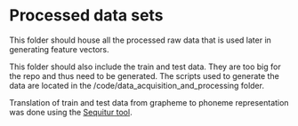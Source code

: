 # Processed data sets

This folder should house all the processed raw data that is used later in generating feature vectors. 

This folder should also include the train and test data. They are too big for the repo and thus need to be generated. The scripts used to generate the data are located in the /code/data_acquisition_and_processing folder.

Translation of train and test data from grapheme to phoneme representation was done using the [Sequitur tool](https://www-i6.informatik.rwth-aachen.de/web/Software/g2p.html).